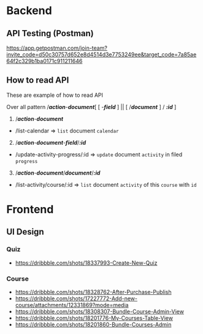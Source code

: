 # Backend
## API Testing (Postman)
https://app.getpostman.com/join-team?invite_code=d50c30757d652e8d4514d3e7753249ee&target_code=7a85ae64f2c329b1ba0171c911211646
## How to read API
These are example of how to read API

Over all pattern
/***action***-***document***\[ \[ -***field*** \] || \[ /***document*** \] / ***:id*** \]

1. /***action***-***document***
-  /list-calendar => `list` document `calendar`

2. /***action***-***document***-***field***/***:id***
-  /update-activity-progress/:id => `update` document `activity` in filed `progress`

3. /***action***-***document***/***document***/***:id***
-  /list-activity/course/:id => `list` document `activity` of this `course` with `id`


# Frontend
## UI Design
### Quiz
- https://dribbble.com/shots/18337993-Create-New-Quiz
### Course
- https://dribbble.com/shots/18328762-After-Purchase-Publish 
- https://dribbble.com/shots/17227772-Add-new-course/attachments/12331869?mode=media
- https://dribbble.com/shots/18308307-Bundle-Course-Admin-View
- https://dribbble.com/shots/18201776-My-Courses-Table-View
- https://dribbble.com/shots/18201860-Bundle-Courses-Admin
